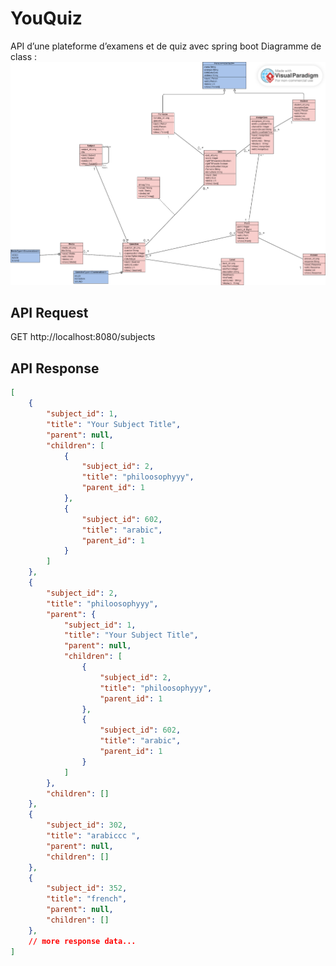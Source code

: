 # YouQuiz
API d’une plateforme d’examens et de quiz avec spring boot
Diagramme de class : 
![alt text](https://github.com/Lamia034/YouQuiz/blob/main/conception/Untitled.vpd%20(2).png)

## API Request
GET http://localhost:8080/subjects

## API Response

```json
[
    {
        "subject_id": 1,
        "title": "Your Subject Title",
        "parent": null,
        "children": [
            {
                "subject_id": 2,
                "title": "philoosophyyy",
                "parent_id": 1
            },
            {
                "subject_id": 602,
                "title": "arabic",
                "parent_id": 1
            }
        ]
    },
    {
        "subject_id": 2,
        "title": "philoosophyyy",
        "parent": {
            "subject_id": 1,
            "title": "Your Subject Title",
            "parent": null,
            "children": [
                {
                    "subject_id": 2,
                    "title": "philoosophyyy",
                    "parent_id": 1
                },
                {
                    "subject_id": 602,
                    "title": "arabic",
                    "parent_id": 1
                }
            ]
        },
        "children": []
    },
    {
        "subject_id": 302,
        "title": "arabiccc ",
        "parent": null,
        "children": []
    },
    {
        "subject_id": 352,
        "title": "french",
        "parent": null,
        "children": []
    },
    // more response data...
]
